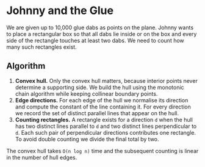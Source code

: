 # Johnny and the Glue

We are given up to 10,000 glue dabs as points on the plane.  Johnny wants to
place a rectangular box so that all dabs lie inside or on the box and every side
of the rectangle touches at least two dabs.  We need to count how many such
rectangles exist.

## Algorithm
1. **Convex hull.**  Only the convex hull matters, because interior points never
determine a supporting side.  We build the hull using the monotonic chain
algorithm while keeping collinear boundary points.
2. **Edge directions.**  For each edge of the hull we normalise its direction and
compute the constant of the line containing it.  For every direction we record
the set of distinct parallel lines that appear on the hull.
3. **Counting rectangles.**  A rectangle exists for a direction `d` when the hull
has two distinct lines parallel to `d` and two distinct lines perpendicular to
`d`.  Each such pair of perpendicular directions contributes one rectangle.  To
avoid double counting we divide the final total by two.

The convex hull takes `O(n log n)` time and the subsequent counting is linear in
the number of hull edges.
